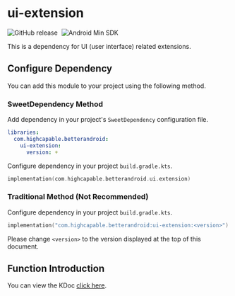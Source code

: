 # ui-extension

![GitHub release](https://img.shields.io/github/v/release/BetterAndroid/BetterAndroid?display_name=release&logo=github&color=green&filter=ui-extension-*)
<span style="margin-left: 5px"/>
![Android Min SDK](https://img.shields.io/badge/Min%20SDK-21-orange?logo=android)

This is a dependency for UI (user interface) related extensions.

## Configure Dependency

You can add this module to your project using the following method.

### SweetDependency Method

Add dependency in your project's `SweetDependency` configuration file.

```yaml
libraries:
  com.highcapable.betterandroid:
    ui-extension:
      version: +
```

Configure dependency in your project `build.gradle.kts`.

```kotlin
implementation(com.highcapable.betterandroid.ui.extension)
```

### Traditional Method (Not Recommended)

Configure dependency in your project `build.gradle.kts`.

```kotlin
implementation("com.highcapable.betterandroid:ui-extension:<version>")
```

Please change `<version>` to the version displayed at the top of this document.

## Function Introduction

You can view the KDoc [click here](https://betterandroid.github.io/BetterAndroid/KDoc/ui-extension).

<!--------------- To be migrated ---------------

**Functional Structure**

- [x] Basic Function Extensions
    - ColorsFactory
        - System color function extensions
    - DimensionFactory
        - Layout size function extensions, such as dp, px
    - DrawableFactory
        - Drawable component extensions
    - ResourcesFactory
        - App resource extensions
    - ViewBindingFactory
        - Layout binding extensions
- [x] System Feature Extensions
    - SystemColors
        - System dynamic color selection, added in Android 12
- [x] Interface Component Extensions
    - ActivityFactory
        - Activity extensions
    - FragmentFactory
        - Fragment extensions
    - ToastFactory
        - Toast extensions
    - WindowFactory
        - Windows extensions, such as adjusting screen brightness for specified interfaces
- [x] Graphics Function Extensions
    - BitmapFactory
        - Extensions to handle bitmap related functions
    - BitmapBlurFactory
        - Extension to handle bitmap blur
- [x] View Component Extensions
    - ViewFactory
        - Basic view component extensions
    - TextViewFactory
        - Text box related function extensions

--------------- To be migrated --------------->